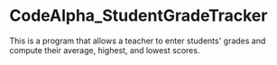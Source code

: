 # CodeAlpha_StudentGradeTracker
This is a program that allows a teacher to enter students' grades and compute their average, highest, and lowest scores.
